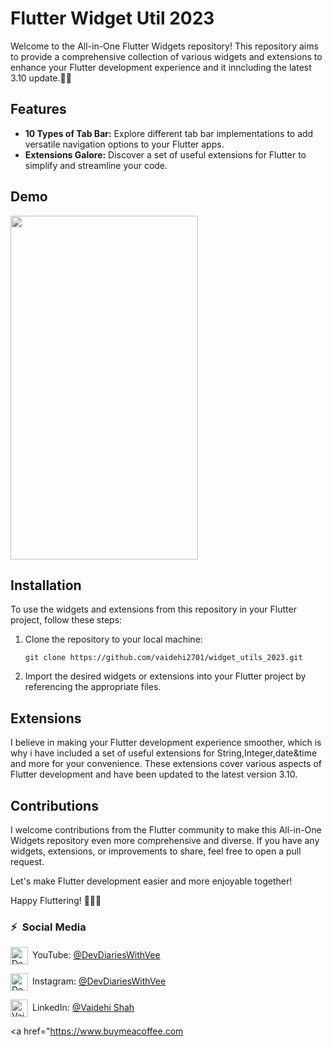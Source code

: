 # Flutter Widget Util 2023

Welcome to the All-in-One Flutter Widgets repository! This repository aims to provide a comprehensive collection of various widgets and extensions to enhance your Flutter development experience and it inncluding the latest 3.10 update.🚀✨

## Features

- **10 Types of Tab Bar:** Explore different tab bar implementations to add versatile navigation options to your Flutter apps.
- **Extensions Galore:** Discover a set of useful extensions for Flutter to simplify and streamline your code.


## Demo
<img src="https://github.com/vaidehi2701/widget_utils_2023/assets/55477266/452b57a1-2cfe-4d07-afca-745ec472d6a9" width="300" height="550" />

## Installation

To use the widgets and extensions from this repository in your Flutter project, follow these steps:

1. Clone the repository to your local machine:
   ```
   git clone https://github.com/vaidehi2701/widget_utils_2023.git
   ```

2. Import the desired widgets or extensions into your Flutter project by referencing the appropriate files.

## Extensions

I believe in making your Flutter development experience smoother, which is why i have included a set of useful extensions for String,Integer,date&time and more for your convenience. These extensions cover various aspects of Flutter development and have been updated to the latest version 3.10.

## Contributions

I welcome contributions from the Flutter community to make this All-in-One Widgets repository even more comprehensive and diverse. If you have any widgets, extensions, or improvements to share, feel free to open a pull request.

Let's make Flutter development easier and more enjoyable together!

Happy Fluttering! 💙💙💙

### ⚡&ensp;Social Media

[<img align="center" alt="DevDiariesWithVee | YouTube" width="28px" src="https://firebasestorage.googleapis.com/v0/b/web-johannesmilke.appspot.com/o/other%2Fsocial%2Fyoutube.png?alt=media" />](https://www.youtube.com/DevDiariesWithVee?sub_confirmation=1)&ensp;YouTube: [@DevDiariesWithVee](https://www.youtube.com/DevDiariesWithVee?sub_confirmation=1 "YouTube DevDiariesWithVee")

[<img align="center" alt="DevDiariesWithVee | Instagram" width="28px" src="https://firebasestorage.googleapis.com/v0/b/web-johannesmilke.appspot.com/o/other%2Fsocial%2Finstagram.png?alt=media" />](https://instagram.com/devdiaries_with_vee)&ensp;Instagram: [@DevDiariesWithVee](https://instagram.com/devdiaries_with_vee "Instagram DevDiariesWithVee")

[<img align="center" alt="Vaidehi shah | LinkedIn" width="28px" src="https://firebasestorage.googleapis.com/v0/b/web-johannesmilke.appspot.com/o/other%2Fsocial%2Flinkedin.png?alt=media" />](https://linkedin.com/in/vaidehi-shah-a2102217a)&ensp;LinkedIn: [@Vaidehi Shah](https://linkedin.com/in/vaidehi-shah-a2102217a "LinkedIn Vaidehi Shah")


<a href="https://www.buymeacoffee.com
